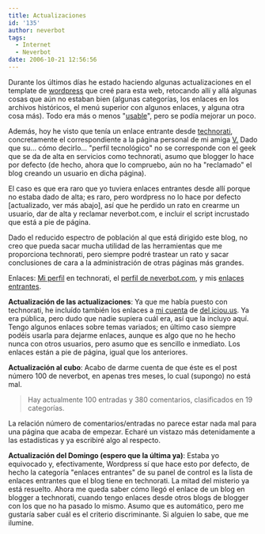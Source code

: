 ```yaml
---
title: Actualizaciones
id: '135'
author: neverbot
tags:
  - Internet
  - Neverbot
date: 2006-10-21 12:56:56
---
```


Durante los últimos días he estado haciendo algunas actualizaciones en el template de [wordpress](http://wordpress.org/) que creé para esta web, retocando allí y allá algunas cosas que aún no estaban bien (algunas categorías, los enlaces en los archivos históricos, el menú superior con algunos enlaces, y alguna otra cosa más). Todo era más o menos "[usable](http://en.wikipedia.org/wiki/Usability)", pero se podía mejorar un poco.

Además, hoy he visto que tenía un enlace entrante desde [technorati](http://www.technorati.com/), concretamente el correspondiente a la página personal de mi amiga [V.](http://malgustoytipicachica.blogspot.com/) Dado que su... cómo decirlo... "perfil tecnológico" no se corresponde con el geek que se da de alta en servicios como technorati, asumo que blogger lo hace por defecto (de hecho, ahora que lo compruebo, aún no ha "reclamado" el blog creando un usuario en dicha página).

El caso es que era raro que yo tuviera enlaces entrantes desde allí porque no estaba dado de alta; es raro, pero wordpress no lo hace por defecto \[actualizado, ver más abajo\], así que he perdido un rato en crearme un usuario, dar de alta y reclamar neverbot.com, e incluir el script incrustado que está a pie de página.

Dado el reducido espectro de población al que está dirigido este blog, no creo que pueda sacar mucha utilidad de las herramientas que me proporciona technorati, pero siempre podré trastear un rato y sacar conclusiones de cara a la administración de otras páginas más grandes.

Enlaces: [Mi perfil](http://www.technorati.com/profile/neverbot) en technorati, el [perfil de neverbot.com](http://www.technorati.com/blogs/http://localhost:8000), y mis [enlaces entrantes](http://www.technorati.com/search/http://localhost:8000).

**Actualización de las actualizaciones**: Ya que me había puesto con technorati, he incluído también los enlaces a [mi cuenta](http://del.icio.us/ialonso) de [del.iciou.us](http://del.icio.us/). Ya era pública, pero dudo que nadie supiera cuál era, así que la incluyo aquí. Tengo algunos enlaces sobre temas variados; en último caso siempre podéis usarla para dejarme enlaces, aunque es algo que no he hecho nunca con otros usuarios, pero asumo que es sencillo e inmediato. Los enlaces están a pie de página, igual que los anteriores.

**Actualización al cubo**: Acabo de darme cuenta de que éste es el post número 100 de neverbot, en apenas tres meses, lo cual (supongo) no está mal.

> Hay actualmente 100 entradas y 380 comentarios, clasificados en 19 categorías.

La relación número de comentarios/entradas no parece estar nada mal para una página que acaba de empezar. Echaré un vistazo más detenidamente a las estadísticas y ya escribiré algo al respecto.

**Actualización del Domingo (espero que la última ya)**: Estaba yo equivocado y, efectivamente, Wordpress sí que hace esto por defecto, de hecho la categoría "enlaces entrantes" de su panel de control es la lista de enlaces entrantes que el blog tiene en technorati. La mitad del misterio ya está resuelto. Ahora me queda saber cómo llegó el enlace de un blog en blogger a technorati, cuando tengo enlaces desde otros blogs de blogger con los que no ha pasado lo mismo. Asumo que es automático, pero me gustaría saber cuál es el criterio discriminante. Si alguien lo sabe, que me ilumine.